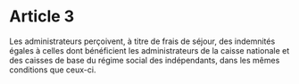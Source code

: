 # Article 3

Les administrateurs perçoivent, à titre de frais de séjour, des indemnités égales à celles dont bénéficient les administrateurs de la caisse nationale et des caisses de base du régime social des indépendants, dans les mêmes conditions que ceux-ci.
